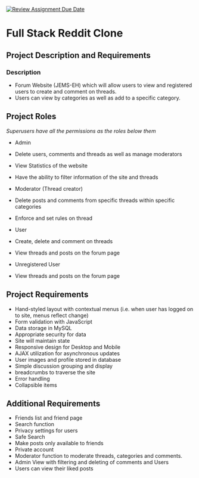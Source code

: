 [![Review Assignment Due Date](https://classroom.github.com/assets/deadline-readme-button-24ddc0f5d75046c5622901739e7c5dd533143b0c8e959d652212380cedb1ea36.svg)](https://classroom.github.com/a/enf2qyfT)
# Full Stack Reddit Clone

## Project Description and Requirements

  ### Description 
  
  - Forum Website (JEMS-EH) which will allow users to view and registered users to create and comment on threads. 
  - Users can view by categories as well as add to a specific category.

## Project Roles
   
*Superusers have all the permissions as the roles below them*
   
- Admin
- Delete users, comments and threads as well as manage moderators
- View Statistics of the website
- Have the ability to filter information of the site and threads
        
- Moderator (Thread creator)
- Delete posts and comments from specific threads within specific categories 
- Enforce and set rules on thread
        
- User 
- Create, delete and comment on threads
- View threads and posts on the forum page
        
- Unregistered User
- View threads and posts on the forum page
    
   
## Project Requirements 
- Hand-styled layout with contextual menus (i.e. when user has logged on to site, menus reflect change)
- Form validation with JavaScript
- Data storage in MySQL
- Appropriate security for data
- Site will maintain state
- Responsive design for Desktop and Mobile
- AJAX utilization for asynchronous updates 
- User images and profile stored in database
- Simple discussion grouping and display
- breadcrumbs to traverse the site
- Error handling 
- Collapsible items
   
## Additional Requirements 
- Friends list and friend page
- Search function 
- Privacy settings for users 
- Safe Search
- Make posts only available to friends
- Private account 
- Moderator function to moderate threads, categories and comments.
- Admin View with filtering and deleting of comments and Users
- Users can view their liked posts
    
   
